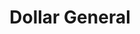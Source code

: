 ---
title: "Dollar General"
url: /alexandria/dollar-general-alexandria-pike/
shop: variety store
---